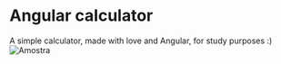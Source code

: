 # Angular calculator

A simple calculator, made with love and Angular, for study purposes :)
![Amostra](https://i.imgur.com/L6amELF.png)

<!-- Recordatorio -->
<!-- El input se utiliza cuando se necesita llevar informacion desde el padre 
y el @Output() se utiliza cuando se necesita llevar informacion desde el hijo al padre -->


